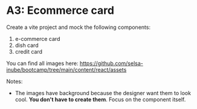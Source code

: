 # A3: Ecommerce card

Create a vite project and mock the following components:

1. e-commerce card
2. dish card
3. credit card

You can find all images here: https://github.com/selsa-inube/bootcamp/tree/main/content/react/assets

Notes:

- The images have background because the designer want them to look cool. **You don't have to create them**. Focus on the component itself.
